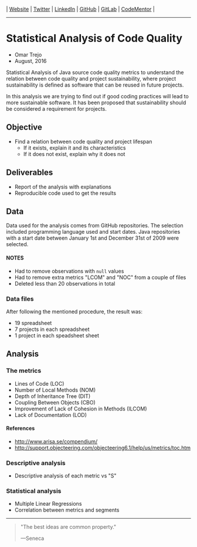 
| [Website](http://links.otrenav.com/website) | [Twitter](http://links.otrenav.com/twitter) | [LinkedIn](http://links.otrenav.com/linkedin)  | [GitHub](http://links.otrenav.com/github) | [GitLab](http://links.otrenav.com/gitlab) | [CodeMentor](http://links.otrenav.com/codementor) |

---

# Statistical Analysis of Code Quality

- Omar Trejo
- August, 2016

Statistical Analysis of Java source code quality metrics to understand the
relation between code quality and project sustainability, where project
sustainability is defined as software that can be reused in future projects.

In this analysis we are trying to find out if good coding practices will lead to
more sustainable software. It has been proposed that sustainability should be
considered a requirement for projects.

## Objective

- Find a relation between code quality and project lifespan
    - If it exists, explain it and its characteristics
    - If it does not exist, explain why it does not

## Deliverables

- Report of the analysis with explanations
- Reproducible code used to get the results

## Data

Data used for the analysis comes from GitHub repositories. The selection
included programming language used and start dates. Java repositories with a
start date between January 1st and December 31st of 2009 were selected.

#### NOTES

- Had to remove observations with `null` values
- Had to remove extra metrics "LCOM" and "NOC" from a couple of files
- Deleted less than 20 observations in total

### Data files

After following the mentioned procedure, the result was:

- 19 spreadsheet
- 7 projects in each spreadsheet
- 1 project in each speadsheet sheet

## Analysis

### The metrics

- Lines of Code (LOC)
- Number of Local Methods (NOM)
- Depth of Inheritance Tree (DIT)
- Coupling Between Objects (CBO)
- Improvement of Lack of Cohesion in Methods (ILCOM)
- Lack of Documentation (LOD)

#### References

- http://www.arisa.se/compendium/
- http://support.objecteering.com/objecteering6.1/help/us/metrics/toc.htm

### Descriptive analysis

- Descriptive analysis of each metric vs "S"

### Statistical analysis

- Multiple Linear Regressions
- Correlation between metrics and segments

---

> "The best ideas are common property."
>
> —Seneca
